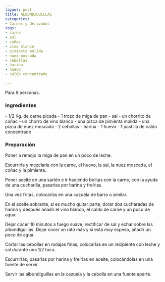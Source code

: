 ```yaml
---
layout: post
title: ALBONDIGUILLAS
categories:
- Carnes y derivados
tags:
- carne
- sal
- coñac
- vino blanco
- pimienta molida
- nuez moscada
- cebollas
- harina
- huevo
- caldo concentrado

---
```


Para 6 personas.

<h3>Ingredientes</h3>
- 1/2 Kg. de carne picada
- 1 trozo de miga de pan
- sal
- un chorrito de co&ntilde;ac
- un chorro de vino blanco
- una pizca de pimienta molida
- una pizca de nuez moscada
- 2 cebollas
- harina
- 1 huevo
- 1 pastilla de caldo concentrado

<h3>Preparaci&oacute;n</h3>

Poner a remojo la miga de pan en un poco de leche.

Escurrirla y mezclarla con la carne, el huevo, la sal, la nuez moscada, el co&ntilde;ac y la pimienta.

Poner aceite en una sart&eacute;n e ir haciendo bolitas con la carne, con la ayuda de una cucharilla, pasarlas por harina y fre&iacute;rlas.

Una vez fritas, colocarlas en una cazuela de barro o similar.

En el aceite sobrante, si es mucho quitar parte, dorar dos cucharadas de harina y despu&eacute;s a&ntilde;adir el vino blanco, el caldo de carne y un poco de agua.

Dejar cocer 10 minutos a fuego suave, rectificar de sal y echar sobre las albondiguillas. Dejar cocer un rato m&aacute;s y si est&aacute; muy espeso, a&ntilde;adir un poco de agua.

Cortar las cebollas en rodajas finas, colocarlas en un recipiente con leche y sal durante una 1/2 hora.

Escurrirlas, pasarlas por harina y fre&iacute;rlas en aceite, coloc&aacute;ndolas en una fuente de servir.

Servir las albondiguillas en la cazuela y la cebolla en una fuente aparte.


